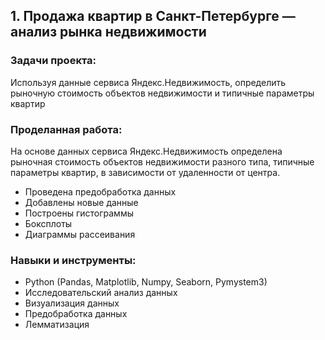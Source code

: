 ## 1. Продажа квартир в Санкт-Петербурге — анализ рынка недвижимости

### Задачи проекта:

Используя данные сервиса Яндекс.Недвижимость, определить рыночную стоимость объектов недвижимости и типичные параметры квартир

### Проделанная работа:

На основе данных сервиса Яндекс.Недвижимость определена рыночная стоимость объектов недвижимости разного типа, типичные параметры квартир, в зависимости от удаленности от центра.

- Проведена предобработка данных
- Добавлены новые данные 
- Построены гистограммы 
- Боксплоты
- Диаграммы рассеивания

### Навыки и инструменты:

- Python (Pandas, Matplotlib, Numpy, Seaborn, Pymystem3)
- Исследовательский анализ данных
- Визуализация данных
- Предобработка данных
- Лемматизация

